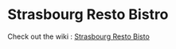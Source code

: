 # Strasbourg Resto Bistro

Check out the wiki : [Strasbourg Resto Bisto](https://github.com/AlainKa/srb/wiki)
